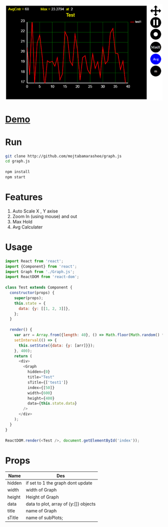 

![Alt text](screenshots/screenshot1.png?raw=true "Optional Title")


# <a href="http://mojtabamarashee.github.io/graph.js">Demo</a>


# Run

```bash
git clone http://github.com/mojtabamarashee/graph.js
cd graph.js

npm install
npm start

```


# Features
1. Auto Scale X , Y axise
2. Zoom In (using mouse) and out
3. Max Hold
4. Avg Calculater 


# Usage
```javascript
import React from 'react';
import {Component} from 'react';
import Graph from './Graph.js';
import ReactDOM from 'react-dom';

class Test extends Component {
  constructor(props) {
    super(props);
    this.state = {
      data: {y: [[1, 2, 3]]},
    };
  }

  render() {
    var arr = Array.from({length: 40}, () => Math.floor(Math.random() * 40));
    setInterval(() => {
      this.setState({data: {y: [arr]}});
    }, 400);
    return (
      <div>
        <Graph
          hidden={0}
          title="Test"
          sTitle={['test1']}
          index={[50]}
          width={600}
          height={400}
          data={this.state.data}
        />
      </div>
    );
  }
}

ReactDOM.render(<Test />, document.getElementById('index'));

````


# Props

| Name | Des |
| ------------- | ------------- |
| hidden  | if set to 1 the graph dont update |
| width | width of Graph  |
| height | Height of Graph  |
| data | data to plot, array of {y:[]} objects  |
| title | name of Graph  |
| sTitle | name of subPlots;   |

